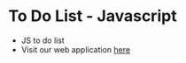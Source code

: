 # To Do List - Javascript

- JS to do list
- Visit our web application [here](https://todolistkim-js.netlify.com)


